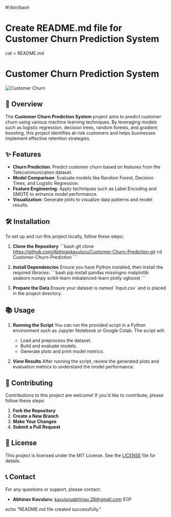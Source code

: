 #!/bin/bash

# Create README.md file for Customer Churn Prediction System
cat <<EOF > README.md
# Customer Churn Prediction System

![Customer Churn](https://example.com/your-image.png)  <!-- Replace with a relevant image URL -->

## 🚀 Overview

The **Customer Churn Prediction System** project aims to predict customer churn using various machine learning techniques. By leveraging models such as logistic regression, decision trees, random forests, and gradient boosting, this project identifies at-risk customers and helps businesses implement effective retention strategies.

## ✨ Features

- **Churn Prediction**: Predict customer churn based on features from the Telecommunication dataset.
- **Model Comparison**: Evaluate models like Random Forest, Decision Trees, and Logistic Regression.
- **Feature Engineering**: Apply techniques such as Label Encoding and SMOTE to enhance model performance.
- **Visualization**: Generate plots to visualize data patterns and model results.

## 🛠️ Installation

To set up and run this project locally, follow these steps:

1. **Clone the Repository**
   \`\`\`bash
   git clone https://github.com/Abhinavkavuluru/Customer-Churn-Prediction.git
   cd Customer-Churn-Prediction
   \`\`\`

2. **Install Dependencies**
   Ensure you have Python installed, then install the required libraries:
   \`\`\`bash
   pip install pandas missingno matplotlib seaborn numpy scikit-learn imbalanced-learn plotly xgboost
   \`\`\`

3. **Prepare the Data**
   Ensure your dataset is named \`Input.csv\` and is placed in the project directory.

## 📚 Usage

1. **Running the Script**
   You can run the provided script in a Python environment such as Jupyter Notebook or Google Colab. The script will:
   - Load and preprocess the dataset.
   - Build and evaluate models.
   - Generate plots and print model metrics.

2. **View Results**
   After running the script, review the generated plots and evaluation metrics to understand the model performance.

## 🤝 Contributing

Contributions to this project are welcome! If you'd like to contribute, please follow these steps:

1. **Fork the Repository**
2. **Create a New Branch**
3. **Make Your Changes**
4. **Submit a Pull Request**

## 📜 License

This project is licensed under the MIT License. See the [LICENSE](LICENSE) file for details.

## 📞 Contact

For any questions or support, please contact:
- **Abhinav Kavuluru**: [kavuluruabhinav.28@gmail.com](mailto:kavuluruabhinav.28@gmail.com)
EOF

echo "README.md file created successfully."


